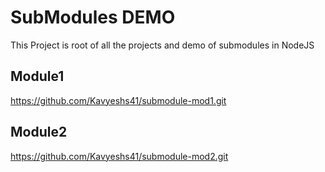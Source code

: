 # SubModules DEMO
This Project is root of all the projects and demo of submodules in NodeJS

## Module1
https://github.com/Kavyeshs41/submodule-mod1.git

## Module2
https://github.com/Kavyeshs41/submodule-mod2.git